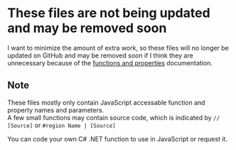# These files are not being updated and may be removed soon
I want to minimize the amount of extra work, so these files will no longer be updated on GitHub and may be removed soon if I think they are unnecessary because of the [functions and properties](https://github.com/KamNull/GameHaxr/wiki/Functions-and-Properties) documentation.

## Note
These files mostly only contain JavaScript accessable function and property names and parameters.  
A few small functions may contain source code, which is indicated by `// [Source]` or `#region Name | [Source]`    

You can code your own C# .NET function to use in JavaScript or request it.
